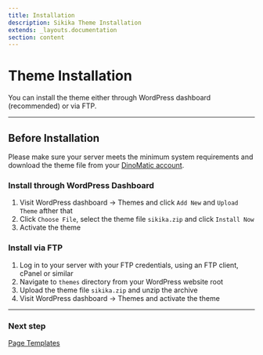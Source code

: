 ```yaml
---
title: Installation
description: Sikika Theme Installation
extends: _layouts.documentation
section: content
---
```


# Theme Installation

You can install the theme either through WordPress dashboard (recommended) or via FTP.

---

## Before Installation

Please make sure your server meets the minimum system requirements and download the theme file from your [DinoMatic account](https://dinomatic.com/account).

### Install through WordPress Dashboard

1. Visit WordPress dashboard &#8594; Themes and click `Add New` and `Upload Theme` afther that
2. Click `Choose File`, select the theme file `sikika.zip` and click `Install Now`
3. Activate the theme

### Install via FTP

1. Log in to your server with your FTP credentials, using an FTP client, cPanel or similar
2. Navigate to `themes` directory from your WordPress website root
3. Upload the theme file `sikika.zip` and unzip the archive
4. Visit WordPress dashboard &#8594; Themes and activate the theme

---

### Next step

[Page Templates](/docs/sikika/page-templates)
